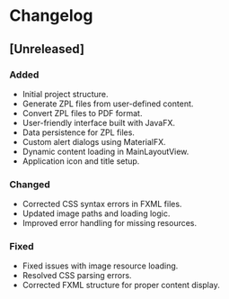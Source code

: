 # Changelog

## [Unreleased]

### Added
- Initial project structure.
- Generate ZPL files from user-defined content.
- Convert ZPL files to PDF format.
- User-friendly interface built with JavaFX.
- Data persistence for ZPL files.
- Custom alert dialogs using MaterialFX.
- Dynamic content loading in MainLayoutView.
- Application icon and title setup.

### Changed
- Corrected CSS syntax errors in FXML files.
- Updated image paths and loading logic.
- Improved error handling for missing resources.

### Fixed
- Fixed issues with image resource loading.
- Resolved CSS parsing errors.
- Corrected FXML structure for proper content display.
